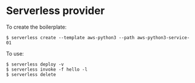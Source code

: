 # Serverless provider

To create the boilerplate:

    $ serverless create --template aws-python3 --path aws-python3-service-01

To use:

    $ serverless deploy -v
    $ serverless invoke -f hello -l
    $ serverless delete
